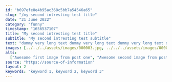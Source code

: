 ```yaml
---
id: "b697efe8e4b95ac368c5bb7a54546a65"
slug: "/my-second-intresting-test title"
date: "21 June 2022"
category: "funny"
timestamp: "1656537107"
title: "My second intresting test title"
subtitle: "My second intresting test subtitle"
text: "dummy very long text dummy very long text dummy very long text dummy very long text dummy very long text dummy very long text dummy very long text dummy very long text dummy very long text dummy very long text dummy very long text dummy very long text dummy very long text dummy very long text dummy very long text dummy very long text "
images: [../../../assets/images/000003.jpg, ../../../assets/images/000004.jpg]
alts:
  ["Awesome first image from post one", "Awesome second image from post two"]
source: "https://source-of-information"
layout: 2
keywords: "keyword 1, keyword 2, keyword 3"
---
```

